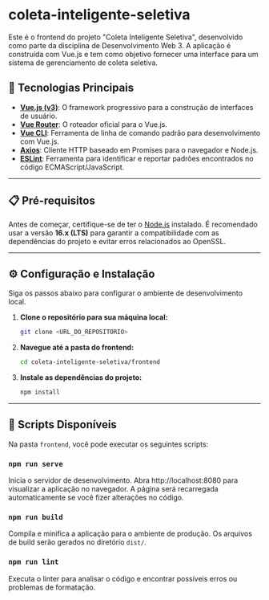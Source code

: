 # coleta-inteligente-seletiva

Este é o frontend do projeto "Coleta Inteligente Seletiva", desenvolvido como parte da disciplina de Desenvolvimento Web 3. A aplicação é construída com Vue.js e tem como objetivo fornecer uma interface para um sistema de gerenciamento de coleta seletiva.

## 🚀 Tecnologias Principais

*   **[Vue.js (v3)](https://v3.vuejs.org/)**: O framework progressivo para a construção de interfaces de usuário.
*   **[Vue Router](https://router.vuejs.org/)**: O roteador oficial para o Vue.js.
*   **[Vue CLI](https://cli.vuejs.org/)**: Ferramenta de linha de comando padrão para desenvolvimento com Vue.js.
*   **[Axios](https://axios-http.com/)**: Cliente HTTP baseado em Promises para o navegador e Node.js.
*   **[ESLint](https://eslint.org/)**: Ferramenta para identificar e reportar padrões encontrados no código ECMAScript/JavaScript.

---

## 📋 Pré-requisitos

Antes de começar, certifique-se de ter o [Node.js](https://nodejs.org/) instalado. É recomendado usar a versão **16.x (LTS)** para garantir a compatibilidade com as dependências do projeto e evitar erros relacionados ao OpenSSL.

---

## ⚙️ Configuração e Instalação

Siga os passos abaixo para configurar o ambiente de desenvolvimento local.

1.  **Clone o repositório para sua máquina local:**
    ```bash
    git clone <URL_DO_REPOSITORIO>
    ```

2.  **Navegue até a pasta do frontend:**
    ```bash
    cd coleta-inteligente-seletiva/frontend
    ```

3.  **Instale as dependências do projeto:**
    ```bash
    npm install
    ```

---

## 📜 Scripts Disponíveis

Na pasta `frontend`, você pode executar os seguintes scripts:

### `npm run serve`
Inicia o servidor de desenvolvimento. Abra http://localhost:8080 para visualizar a aplicação no navegador. A página será recarregada automaticamente se você fizer alterações no código.

### `npm run build`
Compila e minifica a aplicação para o ambiente de produção. Os arquivos de build serão gerados no diretório `dist/`.

### `npm run lint`
Executa o linter para analisar o código e encontrar possíveis erros ou problemas de formatação.


